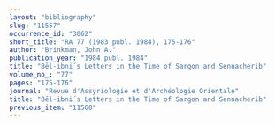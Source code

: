 ```yaml
---
layout: "bibliography"
slug: "11557"
occurrence_id: "3062"
short_title: "RA 77 (1983 publ. 1984), 175-176"
author: "Brinkman, John A."
publication_year: "1984 publ. 1984"
title: "Bēl-ibni´s Letters in the Time of Sargon and Sennacherib"
volume_no_: "77"
pages: "175-176"
journal: "Revue d'Assyriologie et d'Archéologie Orientale"
title: "Bēl-ibni´s Letters in the Time of Sargon and Sennacherib"
previous_item: "11560"
---
```


